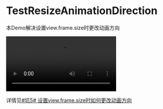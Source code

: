 # TestResizeAnimationDirection
本Demo解决设置view.frame.size时更改动画方向

![截图](http://7xiew0.com1.z0.glb.clouddn.com/TestResizeAnimationDirectionScreenshots.mov)

详情见[#坑5# 设置view.frame.size时如何更改动画方向](http://mokai.me/2016/03/ios-bug-resize_animation_direction/)
